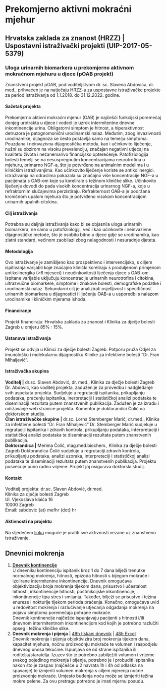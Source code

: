 # Prekomjerno aktivni mokraćni mjehur

## Hrvatska zaklada za znanost (HRZZ) | Uspostavni istraživački projekti (UIP-2017-05-5379)

### Uloga urinarnih biomarkera u prekomjerno aktivnom mokraćnom mjehuru u djece (pOAB projekt)

Znanstveni projekt pOAB, pod voditeljstvom dr. sc. Slavena Abdovića, dr. med., prihvaćen je na natječaju HRZZ-a za uspostavne istraživačke projekte za period istraživanja od 1.1.2018. do 31.12.2022. godine.

#### Sažetak projekta

Prekomjerno aktivni mokraćni mjehur (OAB) je najčešći funkcijski poremećaj donjeg urotrakta u djece i vodeći je uzrok intermitentne dnevne inkontinencije urina. Obligatorni simptom je hitnost, a hiperaktivnost detruzora je patognomonični urodinamski nalaz. Međutim, zbog invazivnosti urodinamike, dijagnoza se često postavlja samo na temelju simptoma. Pouzdana i neinvazivna dijagnostička metoda, kao i učinkovito liječenje, nužni su obzirom na visoku prevalenciju, značajan negativni utjecaj na kvalitetu života i nezanemarivo financijsko opterećenje. 
Patofiziologija bolesti temelji se na nesuspregnutim koncentracijama neurotrofina u mjehuru, primarno NGF-a, što je potvrđeno na animalnim modelima i u kliničkim istraživanjima. Kao učinkovito liječenje koriste se antikolinergici. istraživanja na odraslima pokazala su značajno više koncentracije NGF-a u pacijenata s OAB-om koje su korelirale s težinom kliničke slike. Učinkovito liječenje dovodi do pada visokih koncentracija urinarnog NGF-a, koje u refraktornim slučajevima perzistiraju. Refrakternost OAB-a je podržana kroničnom upalom mjehura što je potvrđeno visokom koncentracijom urinarnih upalnih citokina. 

#### Cilj istraživanja
Potrebna su daljnja istraživanja kako bi se objasnila uloga urinarnih biomarkera, ne samo u patofiziologiji, već i kao učinkovite i neinvazivne dijagnostičke metode, što je osobito bitno u djece gdje se urodinamika, kao zlatni standard, većinom zaobilazi zbog nelagodnosti i nesuradnje djeteta. 

#### Metodologija
Ovo istraživanje je zamišljeno kao prospektivno i intervencijsko, s ciljem ispitivanja varijabli koje značajno klinički koreliraju s produljenom primjenom antikolinergika (>6 mjeseci) i neučinkovitosti liječenja djece s OAB-om. Ispitane varijable uključuju koncentracije urinarnih neurotrofina i citokina, ultrazvučne biomarkere, simptome i znakove bolesti, demografske podatke i urodinamski nalaz. Sekundarni cilj je analizirati osjetljivost i specifičnost urinarnih biomarkera u dijagnostici i liječenju OAB-a u usporedbi s nalazom urodinamike i kliničkim mjerama ishoda.

#### Financiranje
Projekt financiraju: Hrvatska zaklada za znanost i Klinika za dječje bolesti Zagreb u omjeru 85% : 15%.

#### Ustanova istraživanja
Projekt se odvija u Klinici za dječje bolesti Zagreb. Potporu pruža Odjel za imunološku i molekularnu dijagnostiku Klinike za infektivne bolesti “Dr. Fran Mihaljević”.

#### Istraživačka skupina
**Voditelj |** dr.sc. Slaven Abdović, dr. med., Klinika za dječje bolesti Zagreb
   Dr. Abdović, kao voditelj projekta, zadužen je za provedbu i nadgledanje svih aspekata projekta. Sudjeluje u regrutaciji ispitanika, prikupljanju podataka, praćenju ispitanika, inerpretaciji i statističkoj analizi podataka te diseminaciji rezultata putem znanstvenih publikacija. Zadužen je za izradu i održavanje web stranice projekta. Komentor je doktorandici Čolić na doktorskom studiju.  
**Član istraživačke skupine |** dr.sc. Lorna Stemberger Marić, dr.med., Klinika za infektivne bolesti “Dr. Fran Mihaljević”
   Dr. Stemberger Marić sudjeluje u regrutaciji ispitanika i zdravih kontrola, prikupljanju podataka, interpretaciji i statističkoj analizi podataka te diseminaciji rezultata putem znanstvenih publikacija.  
**Doktorandica |** Merima Čolić, mag.med.biochem., Klinika za dječje bolesti Zagreb
   Doktorandica Čolić sudjeluje u regrutaciji zdravih kontrola, prikupljanju podataka, analizi uzoraka, interpretaciji i statističkoj analizi podataka te diseminaciji rezultata putem znanstvenih publikacija. Projektu posvećuje puno radno vrijeme. Projekt joj osigurava doktorski studij.  

#### Kontakt
   Voditelj projekta: dr.sc. Slaven Abdović, dr.med.  
   Klinika za dječje bolesti Zagreb  
   Ul. Vjekoslava klaića 16  
   10000 Zagreb  
   Email: sabdovic {at} mefhr {dot} hr
   
#### Aktivnosti na projektu
Na sljedećem [linku](https://drive.google.com/open?id=1eqWqTdB7MzISQYq24q4qvykpQJJgVqNqNyu99lw0p-o) moguće je pratiti sve aktivnosti vezane uz znanstveno istraživanje.

## Dnevnici mokrenja

1. **[Dnevnik kontinencije](https://drive.google.com/open?id=1xB0YxZwsMhn7xVbB518o2Ax4ue3W7dL3)**  
   U dnevniku kontinenciju ispitanik kroz 1 do 7 dana bilježi trenutke normalnog mokrenja, hitnosti, epizoda hitnosti s bijegom mokraće i izolirane intermitentne inkontinencije. Dnevnik omogućava objektivizaciju broja mokrenja tijekom dana, prisustvo i učestalost hitnosti, inkontinencije hitnosti, postmikcijske inkontinencije, inkontinencije tipa stres i smijanja. Također, bilježi se prisustvo i težina enureze i nokturije tijekom perioda praćenja. Konačno, omogućava uvid u redovitost mokrenja i razlučivanje utjecanja odgađanja mokrenja na pojavu simptoma poremećaja pohrane mokraće.  
   Dnevnik kontinencije najčešće ispunjavaju pacijenti s hitnosti i/ili dnevnom intermitentnom inkontinencijom kod kojih je potrebno razlučiti opseg i težinu kliničke slike.  
2. **Dnevnik mokrenja i pijenja** | [48h tiskani dnevnik](https://drive.google.com/open?id=1Up_f-J5tJCjO1kJBTONFFMnF-MXBXkyJ) | [48h Excel](https://drive.google.com/open?id=1eMNe9UeqJHjGoHEKNagK9sCb2fKM3DYs)  
   Dnevnik mokrenja i pijenja objektivizira broj mokrenja tijekom dana, kapacitet mjehura, noćnu proizvodnju mokraće te volumen i raspodjelu dnevnog unosa tekućine. Ispunjava se od strane ispitanika ili roditelja/staratelja.  Izuzev što je potrebno zabilježiti volumen i vrijeme svakog pojedinog mokrenja i pijenja, potrebno je i probuditi ispitanika nakon što je zaspao (najčešće u 2 navrata 1h i 4h od odlaska na spavanje) te izmjeriti volumen mokrenja s ciljem mjerenja noćne proizvodnje mokraće. Umjesto buđenja noću može se izmjeriti težina mokre pelene. Za ovu pretragu potrebno je imati mjernu posudu.  
